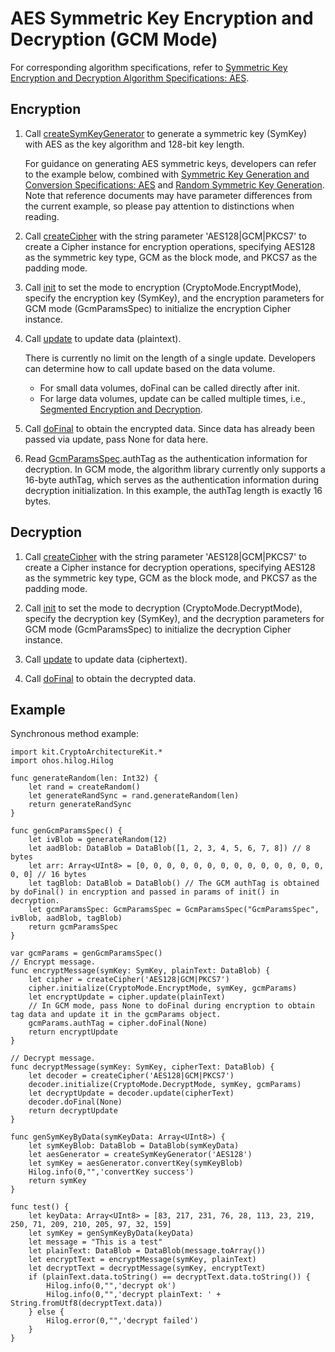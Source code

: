 # AES Symmetric Key Encryption and Decryption (GCM Mode)

For corresponding algorithm specifications, refer to [Symmetric Key Encryption and Decryption Algorithm Specifications: AES](./cj-crypto-sym-encrypt-decrypt-spec.md#aes).

## Encryption

1. Call [createSymKeyGenerator](../../../../reference/source_en/CryptoArchitectureKit/cj-apis-crypto.md#func-createsymkeygeneratorstring) to generate a symmetric key (SymKey) with AES as the key algorithm and 128-bit key length.

   For guidance on generating AES symmetric keys, developers can refer to the example below, combined with [Symmetric Key Generation and Conversion Specifications: AES](./cj-crypto-sym-key-generation-conversion-spec.md#aes) and [Random Symmetric Key Generation](./cj-crypto-generate-sym-key-randomly.md). Note that reference documents may have parameter differences from the current example, so please pay attention to distinctions when reading.

2. Call [createCipher](../../../../reference/source_en/CryptoArchitectureKit/cj-apis-crypto.md#func-createcipherstring) with the string parameter 'AES128|GCM|PKCS7' to create a Cipher instance for encryption operations, specifying AES128 as the symmetric key type, GCM as the block mode, and PKCS7 as the padding mode.

3. Call [init](../../../../reference/source_en/CryptoArchitectureKit/cj-apis-crypto.md#func-initcryptomode-key-paramsspec) to set the mode to encryption (CryptoMode.EncryptMode), specify the encryption key (SymKey), and the encryption parameters for GCM mode (GcmParamsSpec) to initialize the encryption Cipher instance.

4. Call [update](../../../../reference/source_en/CryptoArchitectureKit/cj-apis-crypto.md#func-updatedatablob) to update data (plaintext).

   There is currently no limit on the length of a single update. Developers can determine how to call update based on the data volume.

   - For small data volumes, doFinal can be called directly after init.
   - For large data volumes, update can be called multiple times, i.e., [Segmented Encryption and Decryption](./cj-crypto-aes-sym-encrypt-decrypt-gcm-by-segment.md).

5. Call [doFinal](../../../../reference/source_en/CryptoArchitectureKit/cj-apis-crypto.md#func-dofinaldatablob) to obtain the encrypted data.
   Since data has already been passed via update, pass None for data here.

6. Read [GcmParamsSpec](../../../../reference/source_en/CryptoArchitectureKit/cj-apis-crypto.md#struct-gcmparamsspec).authTag as the authentication information for decryption.
   In GCM mode, the algorithm library currently only supports a 16-byte authTag, which serves as the authentication information during decryption initialization. In this example, the authTag length is exactly 16 bytes.

## Decryption

1. Call [createCipher](../../../../reference/source_en/CryptoArchitectureKit/cj-apis-crypto.md#func-createcipherstring) with the string parameter 'AES128|GCM|PKCS7' to create a Cipher instance for decryption operations, specifying AES128 as the symmetric key type, GCM as the block mode, and PKCS7 as the padding mode.

2. Call [init](../../../../reference/source_en/CryptoArchitectureKit/cj-apis-crypto.md#func-initcryptomode-key-paramsspec) to set the mode to decryption (CryptoMode.DecryptMode), specify the decryption key (SymKey), and the decryption parameters for GCM mode (GcmParamsSpec) to initialize the decryption Cipher instance.

3. Call [update](../../../../reference/source_en/CryptoArchitectureKit/cj-apis-crypto.md#func-updatedatablob) to update data (ciphertext).

4. Call [doFinal](../../../../reference/source_en/CryptoArchitectureKit/cj-apis-crypto.md#func-dofinaldatablob) to obtain the decrypted data.

## Example

Synchronous method example:

<!-- compile -->

```cangjie
import kit.CryptoArchitectureKit.*
import ohos.hilog.Hilog

func generateRandom(len: Int32) {
    let rand = createRandom()
    let generateRandSync = rand.generateRandom(len)
    return generateRandSync
}

func genGcmParamsSpec() {
    let ivBlob = generateRandom(12)
    let aadBlob: DataBlob = DataBlob([1, 2, 3, 4, 5, 6, 7, 8]) // 8 bytes
    let arr: Array<UInt8> = [0, 0, 0, 0, 0, 0, 0, 0, 0, 0, 0, 0, 0, 0, 0, 0] // 16 bytes
    let tagBlob: DataBlob = DataBlob() // The GCM authTag is obtained by doFinal() in encryption and passed in params of init() in decryption.
    let gcmParamsSpec: GcmParamsSpec = GcmParamsSpec("GcmParamsSpec", ivBlob, aadBlob, tagBlob)
    return gcmParamsSpec
}

var gcmParams = genGcmParamsSpec()
// Encrypt message.
func encryptMessage(symKey: SymKey, plainText: DataBlob) {
    let cipher = createCipher('AES128|GCM|PKCS7')
    cipher.initialize(CryptoMode.EncryptMode, symKey, gcmParams)
    let encryptUpdate = cipher.update(plainText)
    // In GCM mode, pass None to doFinal during encryption to obtain tag data and update it in the gcmParams object.
    gcmParams.authTag = cipher.doFinal(None)
    return encryptUpdate
}

// Decrypt message.
func decryptMessage(symKey: SymKey, cipherText: DataBlob) {
    let decoder = createCipher('AES128|GCM|PKCS7')
    decoder.initialize(CryptoMode.DecryptMode, symKey, gcmParams)
    let decryptUpdate = decoder.update(cipherText)
    decoder.doFinal(None)
    return decryptUpdate
}

func genSymKeyByData(symKeyData: Array<UInt8>) {
    let symKeyBlob: DataBlob = DataBlob(symKeyData)
    let aesGenerator = createSymKeyGenerator('AES128')
    let symKey = aesGenerator.convertKey(symKeyBlob)
    Hilog.info(0,"",'convertKey success')
    return symKey
}

func test() {
    let keyData: Array<UInt8> = [83, 217, 231, 76, 28, 113, 23, 219, 250, 71, 209, 210, 205, 97, 32, 159]
    let symKey = genSymKeyByData(keyData)
    let message = "This is a test"
    let plainText: DataBlob = DataBlob(message.toArray())
    let encryptText = encryptMessage(symKey, plainText)
    let decryptText = decryptMessage(symKey, encryptText)
    if (plainText.data.toString() == decryptText.data.toString()) {
        Hilog.info(0,"",'decrypt ok')
        Hilog.info(0,"",'decrypt plainText: ' + String.fromUtf8(decryptText.data))
    } else {
        Hilog.error(0,"",'decrypt failed')
    }
}
```